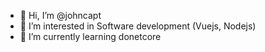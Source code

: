 - 👋 Hi, I’m @johncapt
- 👀 I’m interested in Software development (Vuejs, Nodejs)
- 🌱 I’m currently learning donetcore

<!---
johncapt/johncapt is a ✨ special ✨ repository because its `README.md` (this file) appears on your GitHub profile.
You can click the Preview link to take a look at your changes.
--->
